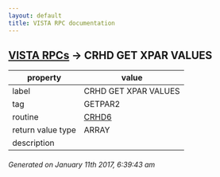 ```yaml
---
layout: default
title: VISTA RPC documentation
---
```




## [VISTA RPCs](TableOfContent.md) &#8594; CRHD GET XPAR VALUES 

 property | value 
--- | --- 
 label | CRHD GET XPAR VALUES
 tag | GETPAR2
 routine | [CRHD6](http://code.osehra.org/dox/Routine_CRHD6_source.html)
 return value type | ARRAY
 description | 




 ###### Generated on January 11th 2017, 6:39:43 am